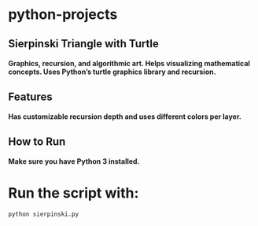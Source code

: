 # python-projects
## Sierpinski Triangle with Turtle
#### Graphics, recursion, and algorithmic art. Helps visualizing mathematical concepts. Uses Python’s turtle graphics library and recursion.
## Features
#### Has customizable recursion depth and uses different colors per layer.
## How to Run
#### Make sure you have Python 3 installed.
# Run the script with: 
    python sierpinski.py
